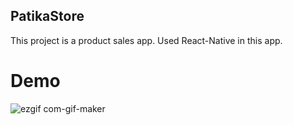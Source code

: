 ## PatikaStore
This project is a product sales app. Used React-Native in this app.

# Demo
![ezgif com-gif-maker](https://user-images.githubusercontent.com/16278872/197586483-2bbcb75f-2102-4fa8-a019-8a87f33a5637.gif)
